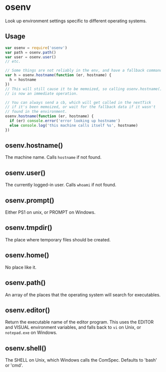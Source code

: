 # osenv

Look up environment settings specific to different operating systems.

## Usage

```javascript
var osenv = require('osenv')
var path = osenv.path()
var user = osenv.user()
// etc.

// Some things are not reliably in the env, and have a fallback command:
var h = osenv.hostname(function (er, hostname) {
  h = hostname
})
// This will still cause it to be memoized, so calling osenv.hostname()
// is now an immediate operation.

// You can always send a cb, which will get called in the nextTick
// if it's been memoized, or wait for the fallback data if it wasn't
// found in the environment.
osenv.hostname(function (er, hostname) {
  if (er) console.error('error looking up hostname')
  else console.log('this machine calls itself %s', hostname)
})
```

## osenv.hostname\(\)

The machine name. Calls `hostname` if not found.

## osenv.user\(\)

The currently logged-in user. Calls `whoami` if not found.

## osenv.prompt\(\)

Either PS1 on unix, or PROMPT on Windows.

## osenv.tmpdir\(\)

The place where temporary files should be created.

## osenv.home\(\)

No place like it.

## osenv.path\(\)

An array of the places that the operating system will search for executables.

## osenv.editor\(\)

Return the executable name of the editor program. This uses the EDITOR and VISUAL environment variables, and falls back to `vi` on Unix, or `notepad.exe` on Windows.

## osenv.shell\(\)

The SHELL on Unix, which Windows calls the ComSpec. Defaults to 'bash' or 'cmd'.

